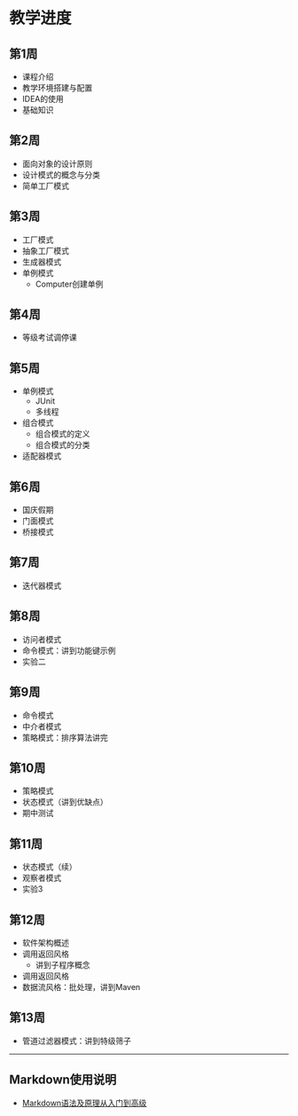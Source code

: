 # 教学进度

## 第1周

- 课程介绍
- 教学环境搭建与配置
- IDEA的使用
- 基础知识

## 第2周

- 面向对象的设计原则
- 设计模式的概念与分类
- 简单工厂模式

## 第3周

- 工厂模式
- 抽象工厂模式
- 生成器模式
- 单例模式
  - Computer创建单例

## 第4周

- 等级考试调停课

## 第5周

- 单例模式
  - JUnit
  - 多线程
- 组合模式
  - 组合模式的定义
  - 组合模式的分类
- 适配器模式

## 第6周

* 国庆假期
* 门面模式
* 桥接模式

## 第7周

- 迭代器模式

## 第8周

- 访问者模式
- 命令模式：讲到功能键示例
- 实验二

## 第9周

- 命令模式
- 中介者模式
- 策略模式：排序算法讲完

## 第10周

- 策略模式
- 状态模式（讲到优缺点）
- 期中测试

## 第11周

- 状态模式（续）
- 观察者模式
- 实验3

## 第12周

- 软件架构概述
- 调用返回风格
  - 讲到子程序概念
- 调用返回风格
- 数据流风格：批处理，讲到Maven

## 第13周

- 管道过滤器模式：讲到特级筛子


---

## Markdown使用说明

- [Markdown语法及原理从入门到高级](https://www.zhihu.com/tardis/bd/art/99319314)
